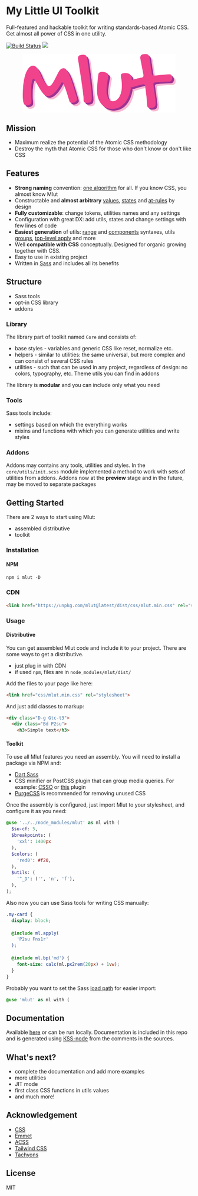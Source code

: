 # My Little UI Toolkit #
Full-featured and hackable toolkit for writing standards-based Atomic CSS. Get almost all power of CSS in one utility.

[![Build Status](https://travis-ci.com/mr150/mlut.svg?branch=master)](https://travis-ci.com/mr150/mlut)
[![](https://img.shields.io/npm/v/mlut.svg)](https://www.npmjs.com/package/mlut)

<p align="center">
<img alt="Logo" src="docs/img/logo-full.png" width="415" align="middle">
</p>

## Mission ##
- Maximum realize the potential of the Atomic CSS methodology
- Destroy the myth that Atomic CSS for those who don't know or don't like CSS

## Features ##
- **Strong naming** convention: [one algorithm](https://mr150.github.io/mlut/section-concepts.html#kssref-concepts-naming) for all. If you know CSS, you almost know Mlut
- Constructable and **almost arbitrary** [values](https://mr150.github.io/mlut/section-concepts.html#kssref-concepts-values), [states](https://mr150.github.io/mlut/section-concepts.html#kssref-concepts-states) and [at-rules](https://mr150.github.io/mlut/section-concepts.html#kssref-concepts-at_rules) by design
- **Fully customizable**: change tokens, utilities names and any settings
- Configuration with great DX: add utils, states and change settings with few lines of code
- **Easiest generation** of utils: [range](https://mr150.github.io/mlut/section-how_to.html#kssref-how_to-mk_utils-range) and [components](https://mr150.github.io/mlut/section-concepts.html#kssref-concepts-util-components) syntaxes, utils [groups](https://mr150.github.io/mlut/section-how_to.html#kssref-how_to-mk_utils-groups), [top-level apply](https://mr150.github.io/mlut/section-how_to.html#kssref-how_to-mk_utils-apply) and more
- Well **compatible with CSS** conceptually. Designed for organic growing together with CSS.
- Easy to use in existing project
- Written in [Sass](https://www.sass-lang.com/) and includes all its benefits

## Structure ##
- Sass tools
- opt-in CSS library
- addons

### Library ###
The library part of toolkit named `Core` and consists of:

- base styles - variables and generic CSS like reset, normalize etc.
- helpers - similar to utilities: the same universal, but more complex and can consist of several CSS rules
- utilities - such that can be used in any project, regardless of design: no colors, typography, etc. Theme utils you can find in addons

The library is **modular** and you can include only what you need

### Tools ###
Sass tools include:

- settings based on which the everything works
- mixins and functions with which you can generate utilities and write styles

### Addons ###
Addons may contains any tools, utilities and styles. In the `core/utils/init.scss` module implemented a method to work with sets of utilities from addons. Addons now at the **preview** stage and in the future, may be moved to separate packages

## Getting Started ##
There are 2 ways to start using Mlut:

- assembled distributive
- toolkit

### Installation ###

#### NPM ####
```
npm i mlut -D
```

### CDN ###
```html
<link href="https://unpkg.com/mlut@latest/dist/css/mlut.min.css" rel="stylesheet">
```

### Usage ###

#### Distributive ####

You can get assembled Mlut code and include it to your project. There are some ways to get a distributive.

- just plug in with CDN
- if used `npm`, files are in `node_modules/mlut/dist/`

Add the files to your page like here:
```html
<link href="css/mlut.min.css" rel="stylesheet">
```
And just add classes to markup:
```html
<div class="D-g Gtc-t3">
  <div class="Bd P2su">
    <h3>Simple text</h3>
```

#### Toolkit ####
To use all Mlut features you need an assembly. You will need to install a package via NPM and:

- [Dart Sass](https://github.com/sass/sass)
- CSS minifier or PostCSS plugin that can group media queries. For example: [CSSO](https://github.com/css/csso) or [this](https://github.com/SassNinja/postcss-combine-media-query) plugin
- [PurgeCSS](https://github.com/FullHuman/purgecss) is recommended for removing unused CSS

Once the assembly is configured, just import Mlut to your stylesheet, and configure it as you need:
```scss
@use '../../node_modules/mlut' as ml with (
  $su-cf: 5,
  $breakpoints: (
    'xxl': 1400px
  ),
  $colors: (
    'red0': #f20,
  ),
  $utils: (
    '^_D': ('', 'n', 'f'),
  ),
);
```
Also now you can use Sass tools for writing CSS manually:
```scss
.my-card {
  display: block;

  @include ml.apply(
    'P2su Fns1r'
  );

  @include ml.bp('md') {
    font-size: calc(ml.px2rem(20px) + 1vw);
  }
}
```
Probably you want to set the Sass [load path](https://sass-lang.com/documentation/js-api/interfaces/LegacyFileOptions#includePaths) for easier import:
```scss
@use 'mlut' as ml with (
```

## Documentation ##
Available [here](https://mr150.github.io/mlut/) or can be run locally. Documentation is included in this repo and is generated using [KSS-node](https://github.com/kss-node/kss-node) from the comments in the sources.

## What's next? ##
- complete the documentation and add more examples
- more utilities
- JIT mode
- first class CSS functions in utils values
- and much more!

## Acknowledgement ##
- [CSS](https://www.w3.org/Style/CSS/)
- [Emmet](https://github.com/emmetio)
- [ACSS](https://acss.io/)
- [Tailwind CSS](https://tailwindcss.com/)
- [Tachyons](https://tachyons.io/)

## License ##
MIT
